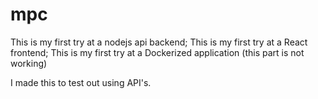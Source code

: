 # mpc
This is my first try at a nodejs api backend;
This is my first try at a React frontend;
This is my first try at a Dockerized application (this part is not working)

I made this to test out using API's.
